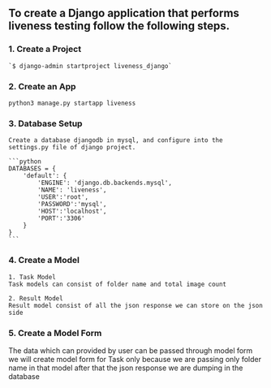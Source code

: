 ## To create a Django application that performs liveness testing follow the following steps.
### 1. Create a Project
    `$ django-admin startproject liveness_django`

### 2. Create an App
   `python3 manage.py startapp liveness`

### 3. Database Setup


    Create a database djangodb in mysql, and configure into the settings.py file of django project.
    
    ```python
    DATABASES = {  
        'default': {  
            'ENGINE': 'django.db.backends.mysql',  
            'NAME': 'liveness',  
            'USER':'root',  
            'PASSWORD':'mysql',  
            'HOST':'localhost',  
            'PORT':'3306'  
        }  
    }  
    ```

### 4. Create a Model

    1. Task Model
    Task models can consist of folder name and total image count

    2. Result Model
    Result model consist of all the json response we can store on the json side 

### 5. Create a Model Form
The data which can provided by user can be passed through model form we will create model form for Task only because we are passing only folder name in that model after that the json response we are dumping in the database 
